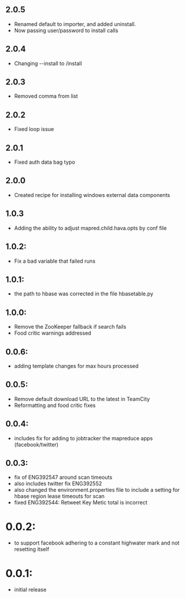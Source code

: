 ## 2.0.5
* Renamed default to importer, and added uninstall.
* Now passing user/password to install calls

## 2.0.4
* Changing --install to /install

## 2.0.3
* Removed comma from list

## 2.0.2
* Fixed loop issue

## 2.0.1
* Fixed auth data bag typo

## 2.0.0
* Created recipe for installing windows external data components

## 1.0.3
* Adding the ability to adjust mapred.child.hava.opts by conf file

## 1.0.2:
* Fix a bad variable that failed runs

## 1.0.1:
* the path to hbase was corrected in the file hbasetable.py

## 1.0.0:
* Remove the ZooKeeper fallback if search fails
* Food critic warnings addressed

## 0.0.6:
*  adding template changes for max hours processed

## 0.0.5:
* Remove default download URL to the latest in TeamCity
* Reformatting and food critic fixes

## 0.0.4:
* includes fix for adding to jobtracker the mapreduce apps (facebook/twitter)

## 0.0.3:
* fix of ENG392547 around scan timeouts
* also includes twitter fix ENG392552
* also changed the environment.properties file to include a setting for hbase region lease timeouts for scan
* fixed ENG392544:  Retweet Key Metic total is incorrect

# 0.0.2:
* to support facebook adhering to a constant highwater mark and not resetting itself

# 0.0.1:
* initial release
